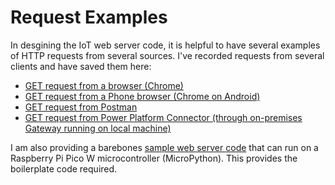 # Request Examples
In desgining the IoT web server code, it is helpful to have several examples of HTTP requests from several sources. I've recorded requests from several clients and have saved them here:

- [GET request from a browser (Chrome)](./browser.txt)
- [GET request from a Phone browser (Chrome on Android)](./phone_browser.txt)
- [GET request from Postman](./postman.txt)
- [GET request from Power Platform Connector (through on-premises Gateway running on local machine)](./power_platform_gateway.txt)

I am also providing a barebones [sample web server code](./test_server.py) that can run on a Raspberry Pi Pico W microcontroller (MicroPython). This provides the boilerplate code required.